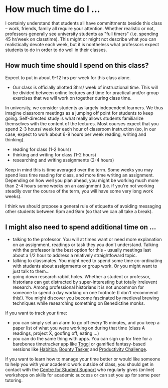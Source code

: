 # How much time do I ...

I certainly understand that students all have committments beside this class – work, friends, family all require your attention. Whether realistic or not, professors generally see university students as "full timers" \(i.e. spending 45 hr/week on classtime\). This might or might not describe what you can realistically devote each week, but it is nontheless what professors expect students to do in order to do well in their classes.

## How much time should I spend on this class? <a id="how-much-time-should-i-spend-on-this-class"></a>

Expect to put in about 9-12 hrs per week for this class alone.

* Our class is officially allotted 3hrs/ week of instructional time. This will be divided between online lectures and time for practical and/or group exercises that we will work on together during class time.

In university, we consider students as largely independent learners. We thus imagine classroom meetings as a jumping off point for students to keep going. Self-directed study is what really allows students familiarize themselves with the content of the lectures. Most courses expect that you spend 2-3 hours/ week for each hour of classroom instruction \(so, in our case, expect to work about 6-9 hours per week reading, writing and thinking\).

* reading for class \(1-2 hours\)
* thinking and writing for class \(1-2 hours\)
* researching and writing assignments \(2-4 hours\)

Keep in mind this is time averaged over the term. Some weeks you may spend less time reading for class, and more time writing an assignment. Depending on how well you plan ahead, you might be working much more than 2-4 hours some weeks on an assignment \(i.e. if you're not working steadily over the course of the term, you will have some very long work weeks\).

I think we should propose a general rule of etiquette of avoiding messaging other students between 9pm and 9am \(so that we can all take a break\).

## I might also need to spend additional time on ... <a id="i-might-also-need-to-spend-additional-time-on"></a>

* talking to the professor. You will at times want or need more explanation on an assignment, readings or task they you don't understand. Talking with the professor is the best option for this - usually meetings last about a 1/2 hour to address a relatively straightfoward topic.
* talking to classmates. You might need to spend some time co-ordinating with students about assignments or group work. Or you might want to just talk to them...
* going down research rabbit holes. Whether a student or professor, historians can get distracted by super-interesting but totally irrelevent research. Among professional historians it is not uncommon for someone to spend a day working on one footnote \(I don't recommend this!\). You might discover you become fascinated by medieval brewing techniques while researching something on Benedictine monks.

If you want to track your time:

* you can simply set an alarm to go off every 15 minutes, and you keep a paper list of what you were working on during that time \(class A readings, project X, goofing off, eating ...\)
* you can do the same thing with apps. You can sign up for free for a barebones timetracker app like [Toggl](https://www.toggl.com/) or gamified fantasy-based versions like [Habitica](https://habitica.com/static/home), [Bounty Tasker](https://apps.apple.com/us/app/bounty-tasker-gamify-your-tasks-and-to-do-list/id1229566216?ls=1) and [Productivity Challenge](https://apps.apple.com/us/app/productivity-challenge-timer/id1117766356).

If you want to learn how to manage your time better or would like someone to help you with your academic work outside of class, you should get in contact with the [Centre for Student Support](https://carleton.ca/csas/) who regularly gives \(online\) workshops on skills for academic success or can set you up for some peer tutoring.


